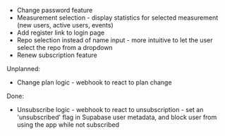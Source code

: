* Change password feature
* Measurement selection - display statistics for selected measurement (new users, active users, events)
* Add register link to login page
* Repo selection instead of name input - more intuitive to let the user select the repo from a dropdown
* Renew subscription feature

Unplanned:

* Change plan logic - webhook to react to plan change

Done:

* Unsubscribe logic - webhook to react to unsubscription - set an 'unsubscribed' flag in Supabase user metadata,
 and block user from using the app while not subscribed